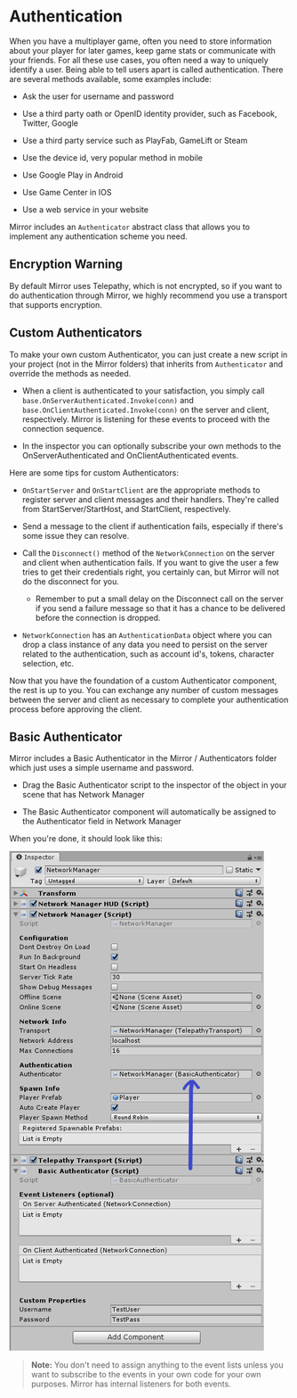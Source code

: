 # Authentication

When you have a multiplayer game, often you need to store information about your player for later games, keep game stats or communicate with your friends. For all these use cases, you often need a way to uniquely identify a user. Being able to tell users apart is called authentication. There are several methods available, some examples include:

-   Ask the user for username and password

-   Use a third party oath or OpenID identity provider, such as Facebook, Twitter, Google

-   Use a third party service such as PlayFab, GameLift or Steam

-   Use the device id, very popular method in mobile

-   Use Google Play in Android

-   Use Game Center in IOS

-   Use a web service in your website

Mirror includes an  `Authenticator` abstract class that allows you to implement any authentication scheme you need.

## Encryption Warning

By default Mirror uses Telepathy, which is not encrypted, so if you want to do authentication through Mirror, we highly recommend you use a transport that supports encryption.

## Custom Authenticators

To make your own custom Authenticator, you can just create a new script in your project (not in the Mirror folders) that inherits from `Authenticator` and override the methods as needed.

-   When a client is authenticated to your satisfaction, you simply call `base.OnServerAuthenticated.Invoke(conn)` and `base.OnClientAuthenticated.Invoke(conn)` on the server and client, respectively.  Mirror is listening for these events to proceed with the connection sequence.

-   In the inspector you can optionally subscribe your own methods to the OnServerAuthenticated and OnClientAuthenticated events.

Here are some tips for custom Authenticators:

-   `OnStartServer` and `OnStartClient` are the appropriate methods to register server and client messages and their handlers.  They're called from StartServer/StartHost, and StartClient, respectively.

-   Send a message to the client if authentication fails, especially if there's some issue they can resolve.

-   Call the `Disconnect()` method of the `NetworkConnection` on the server and client when authentication fails. If you want to give the user a few tries to get their credentials right, you certainly can, but Mirror will not do the disconnect for you.

    -   Remember to put a small delay on the Disconnect call on the server if you send a failure message so that it has a chance to be delivered before the connection is dropped.

-   `NetworkConnection` has an `AuthenticationData` object where you can drop a class instance of any data you need to persist on the server related to the authentication, such as account id's, tokens, character selection, etc.

Now that you have the foundation of a custom Authenticator component, the rest is up to you. You can exchange any number of custom messages between the server and client as necessary to complete your authentication process before approving the client.

## Basic Authenticator

Mirror includes a Basic Authenticator in the Mirror / Authenticators folder which just uses a simple username and password.

-   Drag the Basic Authenticator script to the inspector of the object in your scene that has Network Manager

-   The Basic Authenticator component will automatically be assigned to the Authenticator field in Network Manager

When you're done, it should look like this:

![Inspector showing Basic Authentication component](BasicAuthentication.PNG)

>   **Note:** You don't need to assign anything to the event lists unless you want to subscribe to the events in your own code for your own purposes. Mirror has internal listeners for both events.


